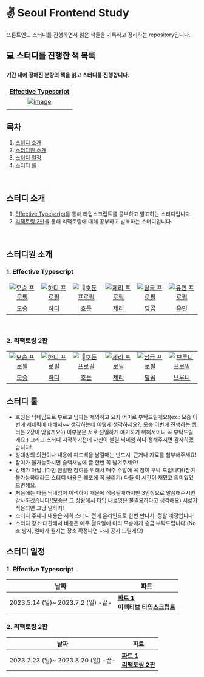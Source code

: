 # ✌️ Seoul Frontend Study
프론트엔드 스터디를 진행하면서 읽은 책들을 기록하고 정리하는 repository입니다.   

## 💻 스터디를 진행한 책 목록
#### 기간 내에 정해진 분량의 책을 읽고 스터디를 진행합니다.

|[Effective Typescript](https://github.com/saseungmin/reading_books_record_repository/tree/master/summarize_books_in_markdown/%ED%95%A8%EC%88%98%ED%98%95%20%EC%9E%90%EB%B0%94%EC%8A%A4%ED%81%AC%EB%A6%BD%ED%8A%B8)|
|:---:|
|<a href="https://github.com/saseungmin/reading_books_record_repository/tree/master/summarize_books_in_markdown/%ED%95%A8%EC%88%98%ED%98%95%20%EC%9E%90%EB%B0%94%EC%8A%A4%ED%81%AC%EB%A6%BD%ED%8A%B8">![image](https://github.com/FrontendStudySeoul/.github/assets/103626175/ffd6e71c-fb7f-48b6-b3e9-afc63a32fb9b)
</a>|

## 목차

1. [스터디 소개](#1)
2. [스터디원 소개](#2)
3. [스터디 일정](#3)
4. [스터디 룰](#4)

<br />

<div id="1"></div>

## 스터디 소개

1. [Effective Typescript](https://product.kyobobook.co.kr/detail/S000028954491)을 통해 타입스크립트를 공부하고 발표하는 스터디입니다.
2. [리팩토링 2판](https://www.yes24.com/Product/Goods/89649360)을 통해 리팩토링에 대해 공부하고 발표하는 스터디입니다.

<br />

<div id="2"></div>

## 스터디원 소개
### 1. Effective Typescript
<table>
  <tr>
    <td align="center" width="92px">
      <a href="https://github.com/endmoseung" target="_blank">
        <img src="https://avatars.githubusercontent.com/u/103626175?v=4" alt="모승 프로필" />
      </a>
    </td>
    <td align="center" width="92px">
      <a href="https://github.com/Woogie-94" target="_blank">
        <img src="https://avatars.githubusercontent.com/u/59603529?v=4" alt="하디 프로필" />
      </a>
    </td>
    <td align="center" width="92px">
      <a href="https://github.com/dohun31" target="_blank">
        <img src="https://avatars.githubusercontent.com/u/65100540?v=4" alt="호둔 프로필" />
      </a>
    </td>
    <td align="center" width="92px">
      <a href="https://github.com/dmswl98" target="_blank">
        <img src="https://avatars.githubusercontent.com/u/76807107?v=4" alt="제리 프로필" />
      </a>
    </td>
     <td align="center" width="92px">
      <a href="https://github.com/minkyung00" target="_blank">
        <img src="https://avatars.githubusercontent.com/u/80238096?v=4" alt="담곰 프로필" />
      </a>
    </td>
    <td align="center" width="92px">
      <a href="https://github.com/mintway0341" target="_blank">
        <img src="https://avatars.githubusercontent.com/u/44641348?v=4" alt="유민 프로필" />
      </a>
    </td>
  </tr>
  <tr>
    <td align="center">
      <a href="https://github.com/endmoseung" target="_blank">
        모승
      </a>
    </td>
    <td align="center">
      <a href="https://github.com/Woogie-94" target="_blank">
        하디
      </a>
    </td>
    <td align="center">
      <a href="https://github.com/dohun31" target="_blank">
        호둔
      </a>
    </td>
    <td align="center">
      <a href="https://github.com/dmswl98" target="_blank">
        제리
      </a>
    </td>
    <td align="center">
      <a href="https://github.com/minkyung00" target="_blank">
        담곰
      </a>
    </td>
    <td align="center">
      <a href="https://github.com/mintway0341" target="_blank">
        유민
      </a>
    </td>
  </tr>
</table>

<br />

### 2. 리팩토링 2판
<table>
  <tr>
    <td align="center" width="92px">
      <a href="https://github.com/endmoseung" target="_blank">
        <img src="https://avatars.githubusercontent.com/u/103626175?v=4" alt="모승 프로필" />
      </a>
    </td>
    <td align="center" width="92px">
      <a href="https://github.com/Woogie-94" target="_blank">
        <img src="https://avatars.githubusercontent.com/u/59603529?v=4" alt="하디 프로필" />
      </a>
    </td>
    <td align="center" width="92px">
      <a href="https://github.com/dohun31" target="_blank">
        <img src="https://avatars.githubusercontent.com/u/65100540?v=4" alt="호둔 프로필" />
      </a>
    </td>
    <td align="center" width="92px">
      <a href="https://github.com/dmswl98" target="_blank">
        <img src="https://avatars.githubusercontent.com/u/76807107?v=4" alt="제리 프로필" />
      </a>
    </td>
     <td align="center" width="92px">
      <a href="https://github.com/minkyung00" target="_blank">
        <img src="https://avatars.githubusercontent.com/u/80238096?v=4" alt="담곰 프로필" />
      </a>
    </td>
    <td align="center" width="92px">
      <a href="https://github.com/kingyong9169" target="_blank">
        <img src="https://avatars.githubusercontent.com/u/62797441?v=4" alt="브루니 프로필" />
      </a>
    </td>
  </tr>
  <tr>
    <td align="center">
      <a href="https://github.com/endmoseung" target="_blank">
        모승
      </a>
    </td>
    <td align="center">
      <a href="https://github.com/Woogie-94" target="_blank">
        하디
      </a>
    </td>
    <td align="center">
      <a href="https://github.com/dohun31" target="_blank">
        호둔
      </a>
    </td>
    <td align="center">
      <a href="https://github.com/dmswl98" target="_blank">
        제리
      </a>
    </td>
    <td align="center">
      <a href="https://github.com/minkyung00" target="_blank">
        담곰
      </a>
    </td>
    <td align="center">
      <a href="https://github.com/kingyong9169" target="_blank">
        브루니
      </a>
    </td>
  </tr>
</table>

<div id="3"></div>

## 스터디 룰
- 호칭은 닉네임으로 부르고 님짜는 제외하고 요자 어미로 부탁드릴게요!(ex : 모승 이번에 제네릭에 대해서~~ 생각하는데 어떻게 생각하세요?, 모승 이번에 진행하는 챕터는 2장이 맞을까요?) 이부분은 서로 친밀하게 얘기하기 위해서이니 꼭 부탁드릴게요:) 그리고 스터디 시작하기전에 자신이 불릴 닉네임 하나 정해주시면 감사하겠습니다!
- 상대방의 의견이나 내용에 피드백을 남길때는 반드시  근거나 자료를 첨부해주세요!
- 참여가 불가능하시면 슬랙채널에 글 한번 꼭 남겨주세요!
- 강제가 아닙니다만 원활한 참여를 위해서 매주 주말에 꼭 참여 부탁 드립니다!(참여 불가능하더라도 스터디 내용은 레포에 꼭 올리기) 다들 이 시간이 재밌고 의미있었으면해요.
- 처음에는 다들 닉네임이 어색하기 때문에 적응될때까지만 3인칭으로 말씀해주시면 감사하겠습니다!(모승은 그 상황에서 타입 내로잉은 불필요하다고 생각해요) 서로가 적응되면 그냥 말하기!
- 스터디 주제나 내용은 저희 스터디 전에 온라인으로 한번 만나서  정할 예정입니다!
- 스터디 장소 대관해서 비용은 매주 월요일에 미리 모승에게 송금 부탁드립니다!(No쇼 방지, 얼마가 될지는 장소 확정나면 다시 공지 드릴게요)

<div id="4"></div>

## 스터디 일정
### 1. Effective Typescript
<table>
  <thead>
    <tr>
      <th>날짜</th>
      <th>파트</th>
    </tr>
  </thead>
  <tbody>
    <tr>
      <td rowspan="6">2023.5.14 (일)~ 2023.7.2 (일) -끝-</td>
      <td rowspan="6">
        <strong>
          <a href="https://github.com/FrontendStudySeoul/TypeScript">
            파트 1<br />이펙티브 타입스크립트
          </a>
        </strong>
      </td>
    </tr>
  </tbody>
</table>

### 2. 리팩토링 2판
<table>
  <thead>
    <tr>
      <th>날짜</th>
      <th>파트</th>
    </tr>
  </thead>
  <tbody>
    <tr>
      <td rowspan="6">2023.7.23 (일)~ 2023.8.20 (일) -끝-</td>
      <td rowspan="6">
        <strong>
          <a href="https://github.com/FrontendStudySeoul/RefactoringV2">
            파트 1<br />리팩토링 2판
          </a>
        </strong>
      </td>
    </tr>
  </tbody>
</table>

<br />
<br />

